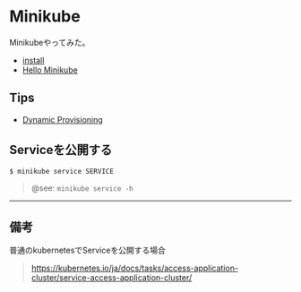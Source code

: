 # Minikube

Minikubeやってみた。

- [install](https://kubernetes.io/ja/docs/setup/learning-environment/minikube/)
- [Hello Minikube](https://kubernetes.io/ja/docs/tutorials/hello-minikube/)

## Tips

- [Dynamic Provisioning](dynamic-provisioning/)

## Serviceを公開する

```sh
$ minikube service SERVICE
```

> @see: `minikube service -h`

***

## 備考

普通のkubernetesでServiceを公開する場合
> https://kubernetes.io/ja/docs/tasks/access-application-cluster/service-access-application-cluster/
